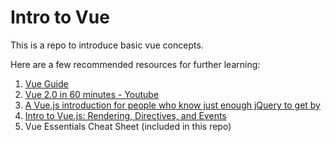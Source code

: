 # Intro to Vue

This is a repo to introduce basic vue concepts.

Here are a few recommended resources for further learning:  
1. [Vue Guide](https://vuejs.org/v2/guide/)
2. [Vue 2.0 in 60 minutes - Youtube](https://www.youtube.com/watch?v=z6hQqgvGI4Y)
3. [A Vue.js introduction for people who know just enough jQuery to get by](https://medium.freecodecamp.org/vue-js-introduction-for-people-who-know-just-enough-jquery-to-get-by-eab5aa193d77?gi=2abea15129f2)
4. [Intro to Vue.js: Rendering, Directives, and Events](https://css-tricks.com/intro-to-vue-1-rendering-directives-events)
5. Vue Essentials Cheat Sheet (included in this repo)
